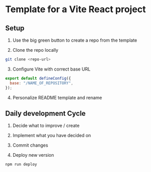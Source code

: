 # Template for a Vite React project

## Setup

1. Use the big green button to create a repo from the template

2. Clone the repo locally

```sh
git clone <repo-url>
```

3. Configure Vite with correct base URL

```js
export default defineConfig({
  base: "/NAME_OF_REPOSITORY",
});
```

4. Personalize README template and rename

## Daily development Cycle

1. Decide what to improve / create

2. Implement what you have decided on

3. Commit changes

4. Deploy new version

```sh
npm run deploy
```
